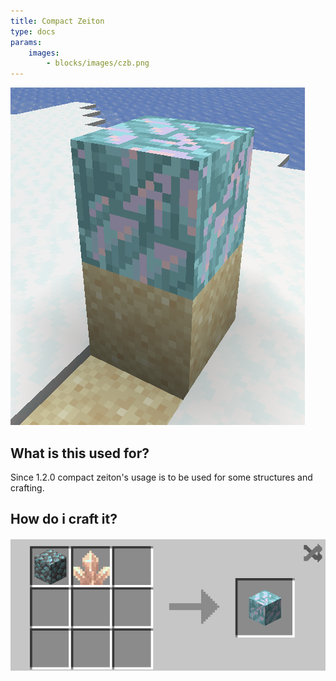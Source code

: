 ```yaml
---
title: Compact Zeiton
type: docs
params:
    images:
        - blocks/images/czb.png
---
```



![Compat Zeiton](images/czb.png)
## What is this used for?
Since 1.2.0 compact zeiton's usage is to be used for some structures and crafting.

## How do i craft it?
![Recepie of compact zeiton](images/czr.png)

